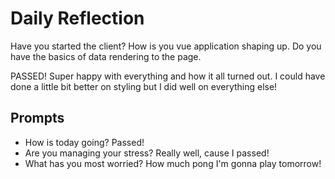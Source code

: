 # Daily Reflection
Have you started the client? How is you vue application shaping up. Do you have the basics of data rendering to the page.  

PASSED! Super happy with everything and how it all turned out. I could have done a little bit better on styling but I did well on everything else!

## Prompts
- How is today going? Passed!
- Are you managing your stress? Really well, cause I passed!
- What has you most worried? How much pong I'm gonna play tomorrow!